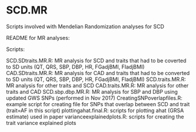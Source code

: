 # SCD.MR
Scripts involved with Mendelian Randomization analyses for SCD

README for MR analyses:

Scripts:

SCD.SDtraits.MR.R: MR analysis for SCD and traits that had to be coverted to SD units (QT, QRS, SBP, DBP, HR, FGadjBMI, FIadjBMI)
CAD.SDtraits.MR.R: MR analysis for CAD and traits that had to be converted to SD units (QT, QRS, SBP, DBP, HR, FGadjBMI, FIadjBMI)
SCD.traits.MR.R: MR analysis for other traits and SCD
CAD.traits.MR.R: MR analysis for other traits and CAD
SCD.sbp.dbp.MR.R: MR analysis for SBP and DBP using updated GWS SNPs (performed in Nov 2017)
CreatingSNPoverlapfiles.R: example script for creating file for SNPs that overlap between SCD and trait (trait=AF in this script)
plottingahat.final.R: scripts for plotting ahat (GRSA estimate) used in paper
varianceexplainedplots.R: scripts for creating the trait variance explained plots


